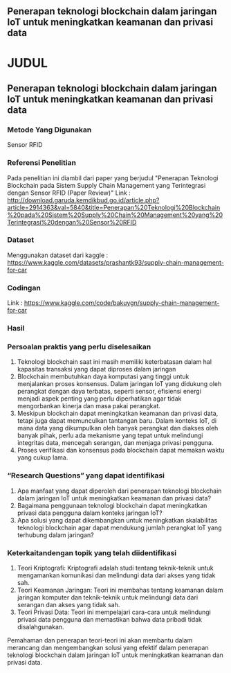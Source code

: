 ## Penerapan teknologi blockchain dalam jaringan IoT untuk meningkatkan keamanan dan privasi data

# JUDUL
## Penerapan teknologi blockchain dalam jaringan IoT untuk meningkatkan keamanan dan privasi data

### Metode Yang Digunakan
Sensor RFID

### Referensi Penelitian
Pada penelitian ini diambil dari paper yang berjudul "Penerapan Teknologi Blockchain pada Sistem Supply Chain
Management yang Terintegrasi dengan Sensor RFID (Paper Review)" Link : http://download.garuda.kemdikbud.go.id/article.php?article=2914363&val=5840&title=Penerapan%20Teknologi%20Blockchain%20pada%20Sistem%20Supply%20Chain%20Management%20yang%20Terintegrasi%20dengan%20Sensor%20RFID

### Dataset
Menggunakan dataset dari kaggle : https://www.kaggle.com/datasets/prashantk93/supply-chain-management-for-car

### Codingan
Link : https://www.kaggle.com/code/bakuygn/supply-chain-management-for-car

### Hasil


### Persoalan praktis yang  perlu diselesaikan
1. Teknologi blockchain saat ini masih memiliki keterbatasan dalam hal kapasitas transaksi yang dapat diproses dalam jaringan
2. Blockchain membutuhkan daya komputasi yang tinggi untuk menjalankan proses konsensus. Dalam jaringan IoT yang didukung oleh perangkat dengan daya terbatas, seperti sensor, efisiensi energi menjadi aspek penting yang perlu diperhatikan agar tidak mengorbankan kinerja dan masa pakai perangkat.
3. Meskipun blockchain dapat meningkatkan keamanan dan privasi data, tetapi juga dapat memunculkan tantangan baru. Dalam konteks IoT, di mana data yang dikumpulkan oleh banyak perangkat dan diakses oleh banyak pihak, perlu ada mekanisme yang tepat untuk melindungi integritas data, mencegah serangan, dan menjaga privasi pengguna.
4. Proses verifikasi dan konsensus pada blockchain dapat memakan waktu yang cukup lama.

### “Research Questions” yang dapat identifikasi
1. Apa manfaat yang dapat diperoleh dari penerapan teknologi blockchain dalam jaringan IoT untuk meningkatkan keamanan dan privasi data?
2. Bagaimana penggunaan teknologi blockchain dapat meningkatkan privasi data pengguna dalam konteks jaringan IoT?
3. Apa solusi yang dapat dikembangkan untuk meningkatkan skalabilitas teknologi blockchain agar dapat mendukung jumlah perangkat IoT yang terhubung dalam jaringan?

### Keterkaitandengan topik yang telah diidentifikasi
1. Teori Kriptografi: Kriptografi adalah studi tentang teknik-teknik untuk mengamankan komunikasi dan melindungi data dari akses yang tidak sah.
2. Teori Keamanan Jaringan: Teori ini membahas tentang keamanan dalam jaringan komputer dan teknik-teknik untuk melindungi data dari serangan dan akses yang tidak sah.
3. Teori Privasi Data: Teori ini mempelajari cara-cara untuk melindungi privasi data pengguna dan memastikan bahwa data pribadi tidak disalahgunakan.

Pemahaman dan penerapan teori-teori ini akan membantu dalam merancang dan mengembangkan solusi yang efektif dalam penerapan teknologi blockchain dalam jaringan IoT untuk meningkatkan keamanan dan privasi data.

